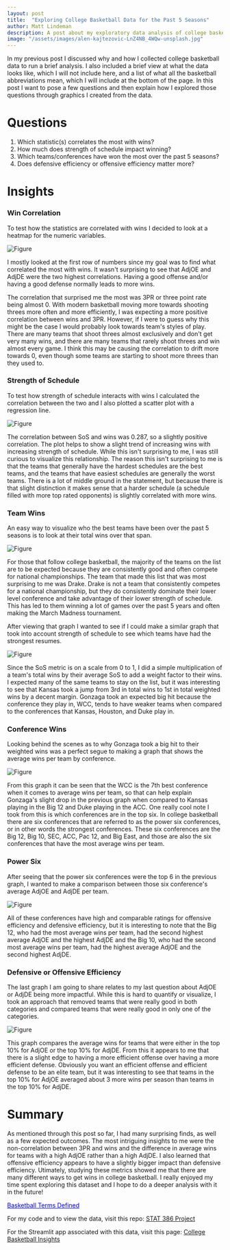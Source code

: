 ```yaml
---
layout: post
title:  "Exploring College Basketball Data for the Past 5 Seasons"
author: Matt Lindeman
description: A post about my exploratory data analysis of college basketball analytical data
image: "/assets/images/alen-kajtezovic-LnZ4NB_4WQw-unsplash.jpg"
---
```


In my previous post I discussed why and how I collected college basketball data to run a brief analysis. I also included a brief view at what the data looks like, which I will not include here, and a list of what all the basketball abbreviations mean, which I will include at the bottom of the page. In this post I want to pose a few questions and then explain how I explored those questions through graphics I created from the data. 

# Questions

1. Which statistic(s) correlates the most with wins?
2. How much does strength of schedule impact winning?
3. Which teams/conferences have won the most over the past 5 seasons?
4. Does defensive efficiency or offensive efficiency matter more?

# Insights

### Win Correlation

To test how the statistics are correlated with wins I decided to look at a heatmap for the numeric variables.

![Figure](/assets/images/WinsHeatmap.jpg)

I mostly looked at the first row of numbers since my goal was to find what correlated the most with wins. It wasn't surprising to see that AdjOE and AdjDE were the two highest correlations. Having a good offense and/or having a good defense normally leads to more wins.

The correlation that surprised me the most was 3PR or three point rate being almost 0. With modern basketball moving more towards shooting threes more often and more efficiently, I was expecting a more positive correlation between wins and 3PR. However, if I were to guess why this might be the case I would probably look towards team's styles of play. There are many teams that shoot threes almost exclusively and don't get very many wins, and there are many teams that rarely shoot threes and win almost every game. I think this may be causing the correlation to drift more towards 0, even though some teams are starting to shoot more threes than they used to.

### Strength of Schedule

To test how strength of schedule interacts with wins I calculated the correlation between the two and I also plotted a scatter plot with a regression line.

![Figure](/assets/images/WinsVSoS.jpg)

The correlation between SoS and wins was 0.287, so a slightly positive correlation. The plot helps to show a slight trend of increasing wins with increasing strength of schedule. While this isn't surprising to me, I was still curious to visualize this relationship. The reason this isn't surprising to me is that the teams that generally have the hardest schedules are the best teams, and the teams that have easiest schedules are generally the worst teams. There is a lot of middle ground in the statement, but because there is that slight distinction it makes sense that a harder schedule (a schedule filled with more top rated opponents) is slightly correlated with more wins. 

### Team Wins

An easy way to visualize who the best teams have been over the past 5 seasons is to look at their total wins over that span.

![Figure](/assets/images/TopWins.jpg)

For those that follow college basketball, the majority of the teams on the list are to be expected because they are consistently good and often compete for national championships. The team that made this list that was most surprising to me was Drake. Drake is not a team that consistently competes for a national championship, but they do consistently dominate their lower level conference and take advantage of their lower strength of schedule. This has led to them winning a lot of games over the past 5 years and often making the March Madness tournament.

After viewing that graph I wanted to see if I could make a similar graph that took into account strength of schedule to see which teams have had the strongest resumes.

![Figure](/assets/images/WeightedWins.jpg)

Since the SoS metric is on a scale from 0 to 1, I did a simple multiplication of a team's total wins by their average SoS to add a weight factor to their wins. I expected many of the same teams to stay on the list, but it was interesting to see that Kansas took a jump from 3rd in total wins to 1st in total weighted wins by a decent margin. Gonzaga took an expected big hit because the conference they play in, WCC, tends to have weaker teams when compared to the conferences that Kansas, Houston, and Duke play in. 

### Conference Wins

Looking behind the scenes as to why Gonzaga took a big hit to their weighted wins was a perfect segue to making a graph that shows the average wins per team by conference.

![Figure](/assets/images/WinByConf.jpg)

From this graph it can be seen that the WCC is the 7th best conference when it comes to average wins per team, so that can help explain Gonzaga's slight drop in the previous graph when compared to Kansas playing in the Big 12 and Duke playing in the ACC. One really cool note I took from this is which conferences are in the top six. In college basketball there are six conferences that are referred to as the power six conferences, or in other words the strongest conferences. These six conferences are the Big 12, Big 10, SEC, ACC, Pac 12, and Big East, and those are also the six conferences that have the most average wins per team. 

### Power Six

After seeing that the power six conferences were the top 6 in the previous graph, I wanted to make a comparison between those six conference's average AdjOE and AdjDE per team.

![Figure](/assets/images/EfficiencyConf.jpg)

All of these conferences have high and comparable ratings for offensive efficiency and defensive efficiency, but it is interesting to note that the Big 12, who had the most average wins per team, had the second highest average AdjOE and the highest AdjDE and the Big 10, who had the second most average wins per team, had the highest average AdjOE and the second highest AdjDE. 

### Defensive or Offensive Efficiency

The last graph I am going to share relates to my last question about AdjOE or AdjDE being more impactful. While this is hard to quantify or visualize, I took an approach that removed teams that were really good in both categories and compared teams that were really good in only one of the categories.

![Figure](/assets/images/EfficiencyComp.jpg)

This graph compares the average wins for teams that were either in the top 10% for AdjOE or the top 10% for AdjDE. From this it appears to me that there is a slight edge to having a more efficient offense over having a more efficient defense. Obviously you want an efficient offense and efficient defense to be an elite team, but it was interesting to see that teams in the top 10% for AdjOE averaged about 3 more wins per season than teams in the top 10% for AdjDE.

# Summary

As mentioned through this post so far, I had many surprising finds, as well as a few expected outcomes. The most intriguing insights to me were the non-correlation between 3PR and wins and the difference in average wins for teams with a high AdjOE rather than a high AdjDE. I also learned that offensive efficiency appears to have a slightly bigger impact than defensive efficiency. Utimately, studying these metrics showed me that there are many different ways to get wins in college basketball. I really enjoyed my time spent exploring this dataset and I hope to do a deeper analysis with it in the future!


<html>
<head>
  <title>Basketball Terms Dropdown</title>
  <style>
    .dropdown-content {
      display: none;
      padding: 10px;
      border: 1px solid #ccc;
      border-radius: 5px;
      background-color: #f9f9f9;
      margin-top: 10px;
    }

    .dropdown-content p {
      margin: 5px 0;
    }

    .dropdown-button {
      cursor: pointer;
      color: blue;
      text-decoration: underline;
    }
  </style>
</head>
<body>

<!-- The dropdown button -->
<p class="dropdown-button" onclick="toggleDropdown()">Basketball Terms Defined</p>

<!-- The content inside the dropdown -->
<div id="myDropdown" class="dropdown-content">
  <p><strong>Rk:</strong> Rank on the Barthag Scale</p>
  <p><strong>Team:</strong> College Basketball Team</p>
  <p><strong>Conf:</strong> College Basketball Conference</p>
  <p><strong>G:</strong> Amount of Games Played</p>
  <p><strong>Wins:</strong> Total Regular Season Wins</p>
  <p><strong>Losses:</strong> Total Regular Season Losses</p>
  <p><strong>AdjOE:</strong> Adjusted Offensive Efficiency (Points scored per 100 possessions, adjusted for opponent)</p>
  <p><strong>AdjDE:</strong> Adjusted Defensive Efficiency (Points allowed per 100 possessions, adjusted for opponent)</p>
  <p><strong>Barthag:</strong> Power Rating (Chance of beating average D-1 team)</p>
  <p><strong>EFG%:</strong> Effective Field Goal Percentage (Adjusts field goal percentage to account for three's being worth more)</p>
  <p><strong>EFGD%:</strong> Defensive Effective Field Goal Percentage</p>
  <p><strong>TOR:</strong> Turnover Rate (Percent of offensive possessions that result in a turnover)</p>
  <p><strong>TORD:</strong> Defensive Turnover Rate (Percent of defensive possessions that result in a turnover)</p>
  <p><strong>ORB:</strong> Offensive Rebound Percentage (Percent of available offensive rebounds grabbed)</p>
  <p><strong>DRB:</strong> Offensive Rebound Allowed Percentage (Percent of available offensive rebounds grabbed by opposition)</p>
  <p><strong>FTR:</strong> Free Throw Rate (Ratio of free throw attempts to field goal attempts)</p>
  <p><strong>FTRD:</strong> Defensive Free Throw Rate (Opponent ratio of free throw attempts to field goal attempts)</p>
  <p><strong>2P%:</strong> Two Point Percentage (Percent of two point shots attempted that went in)</p>
  <p><strong>2P%D:</strong> Defensive Two Point Percentage (Percent of two point shots allowed that went in)</p>
  <p><strong>3P%:</strong> Three Point Percentage (Percent of three point shots attempted that went in)</p>
  <p><strong>3P%D:</strong> Defensive Three Point Percentage (Percent of three point shots allowed that went in)</p>
  <p><strong>3PR:</strong> Three Point Rate (Ratio of three point attempts to two point attempts)</p>
  <p><strong>3PRD:</strong> Defensive Three Point Rate (Opponent ratio of three point attempts to two point attempts)</p>
  <p><strong>Season:</strong> Year of Data</p>
  <p><strong>Elite:</strong> Percentage of games an elite team would project to lose against this schedule</p>
  <p><strong>SoS:</strong> Strength of Schedule (Average of opponent Barthags)</p>
</div>

<script>
// JavaScript to toggle the display of the dropdown content
function toggleDropdown() {
  var dropdown = document.getElementById("myDropdown");
  if (dropdown.style.display === "none") {
    dropdown.style.display = "block";
  } else {
    dropdown.style.display = "none";
  }
}
</script>

</body>
</html>


For my code and to view the data, visit this repo: [STAT 386 Project](https://github.com/MattLindeman/STAT386-Project)

For the Streamlit app associated with this data, visit this page: [College Basketball Insights](https://collegebasketballinsights.streamlit.app)

